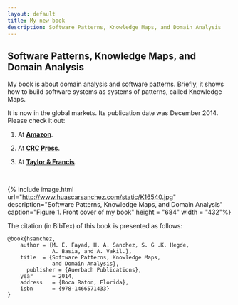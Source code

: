 ```yaml
---
layout: default
title: My new book
description: Software Patterns, Knowledge Maps, and Domain Analysis
---
```


## Software Patterns, Knowledge Maps, and Domain Analysis

My book is about domain analysis and software patterns. Briefly, it shows how
to build software systems as systems of patterns, called Knowledge Maps.

It is now in the global markets. Its publication date was December 2014. Please
check it out:

1. At [**Amazon**](http://tinyurl.com/SoftwarePatterns).

2. At [**CRC Press**](http://www.crcpress.com/product/isbn/9781466571433).

3. At [**Taylor & Francis**](http://www.taylorandfrancis.com/books/details/9781466571433/).

</br>

{% include image.html url="http://www.huascarsanchez.com/static/K16540.jpg" description="Software Patterns, Knowledge Maps, and Domain Analysis" caption="Figure 1. Front cover of my book" height = "684" width = "432"%}

The citation (in BibTex) of this book is presented as follows:

	@book{hsanchez,
  		author = {M. E. Fayad, H. A. Sanchez, S. G .K. Hegde,
  		          A. Basia, and A. Vakil.},
  		title  = {Software Patterns, Knowledge Maps,
  		          and Domain Analysis},
		  publisher = {Auerbach Publications},
  		year      = 2014,
  		address   = {Boca Raton, Florida},
  		isbn      = {978-1466571433}
	}
